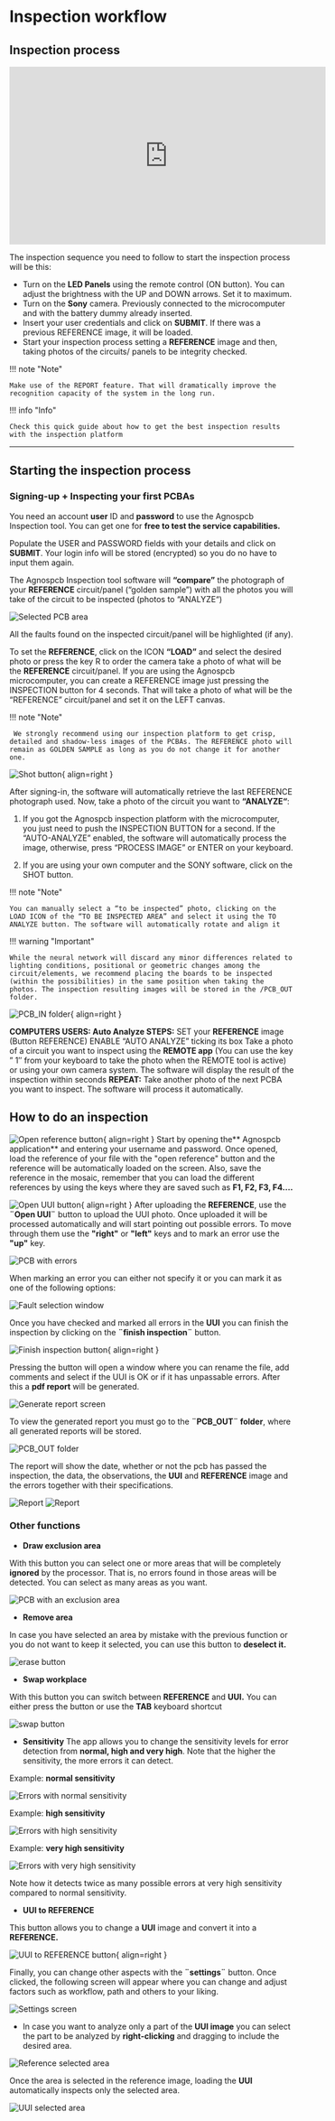 # Inspection workflow

## Inspection process

<iframe width="560" height="315" src="https://www.youtube.com/embed/kNLPq8qpwkw" frameborder="0" allow="accelerometer; autoplay; encrypted-media; gyroscope; picture-in-picture" allowfullscreen></iframe>

The inspection sequence you need to follow to start the inspection process will be this:

- Turn on the **LED Panels** using the remote control (ON button). You can adjust the brightness with the UP and DOWN arrows. Set it to maximum.
- Turn on the **Sony** camera. Previously connected to the microcomputer and with the battery dummy already inserted.
- Insert your user credentials and click on **SUBMIT**. If there was a previous REFERENCE image, it will be loaded.
- Start your inspection process setting a **REFERENCE** image and then, taking photos of the circuits/ panels to be integrity checked.

!!! note "Note"

    Make use of the REPORT feature. That will dramatically improve the recognition capacity of the system in the long run.

!!! info "Info"

    Check this quick guide about how to get the best inspection results with the inspection platform

___
## Starting the inspection process


### **Signing-up + Inspecting your first PCBAs**

You need an account **user** ID and **password** to use the Agnospcb Inspection tool. You can get one for **free to test the service capabilities​.**

Populate the USER and PASSWORD fields with your details and click on **SUBMIT**. Your login info will be stored (encrypted) so you do no have to input them again.

The Agnospcb Inspection tool software will **“compare”** the photograph of your **REFERENCE** circuit/panel (“golden sample”) with all the photos you will take of the circuit to be inspected (photos to “ANALYZE“)

![Selected PCB area](assets/image.png)

All the faults found on the inspected circuit/panel will be highlighted (if any).

To set the **REFERENCE**, click on the ICON **“LOAD”** and select the desired photo or press the key R to order the camera take a photo of what will be the **REFERENCE** circuit/panel. If you are using the Agnospcb microcomputer, you can create a REFERENCE image just pressing the INSPECTION button for 4 seconds. That will take a photo of what will be the “REFERENCE” circuit/panel and set it on the LEFT canvas. 

!!! note "Note"

     We strongly recommend using our inspection platform to get crisp, detailed and shadow-less images of the PCBAs. The REFERENCE photo will remain as GOLDEN SAMPLE as long as you do not change it for another one. 

![Shot button](assets/shot-button.PNG){ align=right }

After signing-in, the software will automatically retrieve the last REFERENCE photograph used. Now, take a photo of the circuit you want to **“ANALYZE“**: 

1) If you got the Agnospcb inspection platform with the microcomputer, you just need to push the INSPECTION BUTTON for a second. If the “AUTO-ANALYZE” enabled, the software will automatically process the image, otherwise, press “PROCESS IMAGE” or ENTER on your keyboard. 

2) If you are using your own computer and the SONY software, click on the SHOT button.


!!! note "Note"

    You can manually select a “to be inspected” photo, clicking on the LOAD ICON of the “TO BE INSPECTED AREA” and select it using the TO ANALYZE button. The software will automatically rotate and align it

!!! warning "Important"

    While the neural network will discard any minor differences related to lighting conditions, positional or geometric changes among the circuit/elements, we recommend placing the boards to be inspected (within the possibilities) in the same position when taking the photos. The inspection resulting images will be stored in the /PCB_OUT folder.

![PCB_IN folder](assets/111.PNG){ align=right }

**COMPUTERS USERS: Auto Analyze STEPS:**
SET your **REFERENCE** image (Button REFERENCE)
ENABLE “AUTO ANALYZE” ticking its box
Take a photo of a circuit you want to inspect using the **REMOTE app** (You can use the key ” 1″ from your keyboard to take the photo when the REMOTE tool is active) or using your own camera system.
The software will display the result of the inspection within seconds
**REPEAT:** Take another photo of the next PCBA you want to inspect. The software will process it automatically.

## How to do an inspection

![Open reference button](assets/Open-reference.PNG){ align=right }
Start by opening the** Agnospcb application** and entering your username and password. Once opened, load the reference of your file with the "open reference" button and the reference will be automatically loaded on the screen. Also, save the reference in the mosaic, remember that you can load the different references by using the keys where they are saved such as **F1, F2, F3, F4....**

![Open UUI button](assets/Open-UUI.PNG){ align=right }
After uploading the **REFERENCE**, use the **¨Open UUI¨** button to upload the UUI photo. Once uploaded it will be processed automatically and will start pointing out possible errors. To move through them use the **"right"** or **"left"** keys and to mark an error use the **"up"** key.


![PCB with errors](assets/ERRORS.png)

When marking an error you can either not specify it or you can mark it as one of the following options:

![Fault selection window](assets/SELECT-FAULT.png)

Once you have checked and marked all errors in the **UUI** you can finish the inspection by clicking on the **¨finish inspection¨** button.

![Finish inspection button](assets/finish-inspection-button.png){ align=right }

Pressing the button will open a window where you can rename the file, add comments and select if the UUI is OK or if it has unpassable errors. After this a **pdf report** will be generated.

![Generate report screen](assets/GENERATE-REPORT.png)

To view the generated report you must go to the **¨PCB_OUT¨ folder**, where all generated reports will be stored.

![PCB_OUT folder](assets/PCB-OUT.png)

The report will show the date, whether or not the pcb has passed the inspection, the data, the observations, the **UUI** and **REFERENCE** image and the errors together with their specifications.

![Report](assets/REPORT1.png)
![Report](assets/REPORT2.png)

### Other functions 

- **Draw exclusion area**

With this button you can select one or more areas that will be completely **ignored** by the processor. That is, no errors found in those areas will be detected. You can select as many areas as you want. 

![PCB with an exclusion area](assets/exclusion-area.png)


- **Remove area**

In case you have selected an area by mistake with the previous function or you do not want to keep it selected, you can use this button to **deselect it.**

![erase button](assets/erase.PNG)

- **Swap workplace**

With this button you can switch between **REFERENCE** and **UUI.** You can either press the button or use the **TAB** keyboard shortcut

![swap button](assets/swap.PNG)

- **Sensitivity**
The app allows you to change the sensitivity levels for error detection from **normal, high and very high**. Note that the higher the sensitivity, the more errors it can detect.

Example: **normal sensitivity**

![Errors with normal sensitivity](assets/normal-sensitivity.png)

Example: **high sensitivity**

![Errors with high sensitivity](assets/high-sensitivity.png)

Example: **very high sensitivity**

![Errors with very high sensitivity](assets/very-high-sensitivity.png)

Note how it detects twice as many possible errors at very high sensitivity compared to normal sensitivity.

- **UUI to REFERENCE**

This button allows you to change a **UUI** image and convert it into a **REFERENCE.**

![UUI to REFERENCE button](assets/UUI-to-REF.png){ align=right }

Finally, you can change other aspects with the **¨settings¨** button. Once clicked, the following screen will appear where you can change and adjust factors such as workflow, path and others to your liking.

![Settings screen](assets/settings.2.png)

- In case you want to analyze only a part of the **UUI image** you can select the part to be analyzed by **right-clicking** and dragging to include the desired area.

![Reference selected area](assets/reference-area.png)

Once the area is selected in the reference image, loading the **UUI** automatically inspects only the selected area.

![UUI selected area](assets/UUI-area.png)
